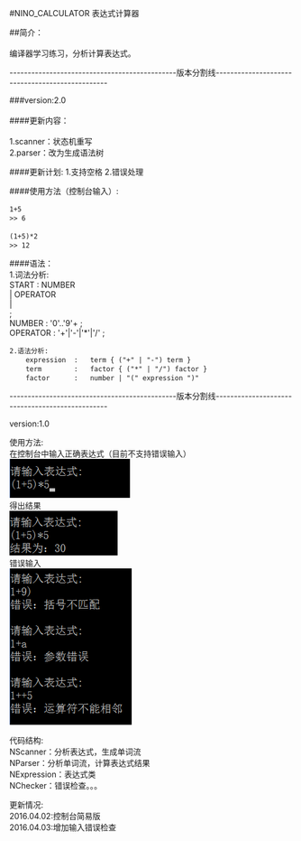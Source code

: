 
#NINO_CALCULATOR 表达式计算器<br>  

##简介：<br>        
  编译器学习练习，分析计算表达式。<br>  

----------------------------------------------版本分割线------------------------------------------------
 
###version:2.0 <br>    
####更新内容：<br>    
	1.scanner：状态机重写  
	2.parser：改为生成语法树
	
####更新计划:
	1.支持空格
	2.错误处理
	
####使用方法（控制台输入）:

	1+5
	>> 6

	(1+5)*2
	>> 12

####语法：      
	1.词法分析:      
		START		: NUMBER     
					| OPERATOR      
					|        
					;        
		NUMBER		: '0'..'9'+ ;       
		OPERATOR	: '+'|'-'|'*'|'/' ;       

	2.语法分析:
		expression  :	term { ("+" | "-") term }
		term		:	factor { ("*" | "/") factor }
		factor		:	number | "(" expression ")" 


----------------------------------------------版本分割线------------------------------------------------

version:1.0

使用方法:     
在控制台中输入正确表达式（目前不支持错误输入）      
![](https://github.com/ninovt9/NINO_CALCULATOR/blob/master/Source/console_calculator_1.png)     
得出结果      
![](https://github.com/ninovt9/NINO_CALCULATOR/blob/master/Source/console_calculator_2.png)    
错误输入    
![](https://github.com/ninovt9/NINO_CALCULATOR/blob/master/Source/2016.04.03.png)


代码结构:      
NScanner：分析表达式，生成单词流     
NParser：分析单词流，计算表达式结果     
NExpression：表达式类  
NChecker：错误检查。。。

更新情况:     
2016.04.02:控制台简易版     
2016.04.03:增加输入错误检查



